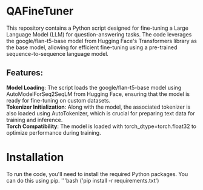 # QAFineTuner

This repository contains a Python script designed for fine-tuning a Large Language Model (LLM) for question-answering tasks. The code leverages the google/flan-t5-base model from Hugging Face's Transformers library as the base model, allowing for efficient fine-tuning using a pre-trained sequence-to-sequence language model.

## Features:    
**Model Loading**: The script loads the google/flan-t5-base model using AutoModelForSeq2SeqLM from Hugging Face, ensuring that the model is ready for fine-tuning on custom datasets.    
**Tokenizer Initialization**: Along with the model, the associated tokenizer is also loaded using AutoTokenizer, which is crucial for preparing text data for training and inference.    
**Torch Compatibility**: The model is loaded with torch_dtype=torch.float32 to optimize performance during training.

# Installation
To run the code, you'll need to install the required Python packages. You can do this using pip.            '''bash    ('pip install -r requirements.txt')

